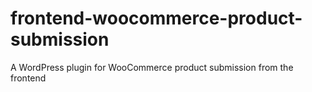 # frontend-woocommerce-product-submission
A WordPress plugin for WooCommerce product submission from the frontend
